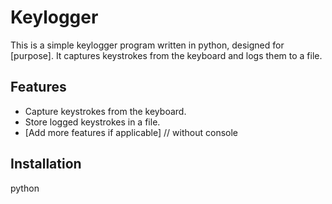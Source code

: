 # Keylogger

This is a simple keylogger program written in python, designed for [purpose]. It captures keystrokes from the keyboard and logs them to a file.

## Features

- Capture keystrokes from the keyboard.
- Store logged keystrokes in a file.
- [Add more features if applicable] // without console 

## Installation

python




